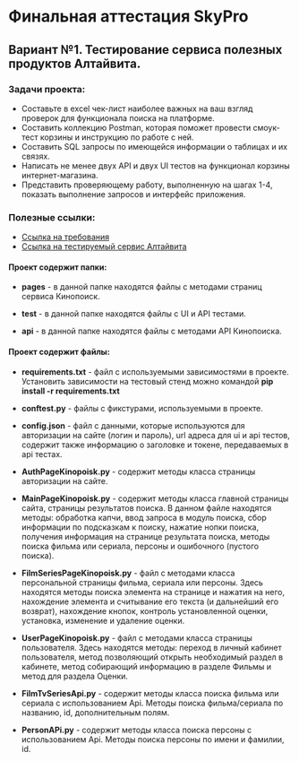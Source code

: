 # Финальная аттестация SkyPro

## Вариант №1. Тестирование сервиса полезных продуктов Алтайвита.

### Задачи проекта:

- Составьте в excel чек-лист наиболее важных на ваш взгляд проверок для функционала поиска на платформе.
- Составить коллекцию Postman, которая поможет провести смоук-тест корзины и инструкцию по работе с ней.
- Составить SQL запросы по имеющейся информации о таблицах и их связях.
- Написать не менее двух API и двух UI тестов на функционал корзины интернет-магазина.
- Представить проверяющему работу, выполненную на шагах 1-4, показать выполнение запросов и интерфейс приложения.

### Полезные ссылки:
- [Ссылка на требования](https://www.notion.so/1-b26e4c69b2894418a5f12b6bc2a4dd91)
- [Ссылка на тестируемый сервис Алтайвита](https://altaivita.ru/)

#### Проект содержит папки:

- **pages** - в данной папке находятся файлы с методами страниц сервиса Кинопоиск.

- **test** - в данной папке находятся файлы с UI и API тестами.

- **api** - в данной папке находятся файлы с методами API Кинопоиска.

#### Проект содержит файлы:

- **requirements.txt** - файл с используемыми зависимостями в проекте. Установить зависимости на тестовый стенд можно командой **pip install -r requirements.txt**

- **conftest.py** - файлы с фикстурами, используемыми в проекте.

- **config.json** - файл с данными, которые используются для авторизации на сайте (логин и пароль), url адреса для ui и api тестов, содержит также информацию о заголовке и токене, передаваемых в api тестах.

- **AuthPageKinopoisk.py** - содержит методы класса страницы авторизации на сайте.

- **MainPageKinopoisk.py** - содержит методы класса главной страницы сайта, страницы результатов поиска. В данном файле находятся методы: обработка капчи, ввод запроса в модуль поиска, сбор информации по подсказкам к поиску, нажатие нопки поиска, получения информация на странице результата поиска, методы поиска фильма или сериала, персоны и ошибочного (пустого поиска).

- **FilmSeriesPageKinopoisk.py** - файл с методами класса персональной страницы фильма, сериала или персоны. Здесь находятся методы поиска элемента на странице и нажатия на него, нахождение элемента и считывание его текста (и дальнейший его возврат), нахождение кнопок, контроль установленной оценки, установка, изменение и удаление оценки.

- **UserPageKinopoisk.py** - файл с методами класса страницы пользователя. Здесь находятся методы: переход в личный кабинет пользователя, метод позволяющий открыть необходимый раздел в кабинете, метод собирающий информацию в разделе Фильмы и метод для раздела Оценки.

- **FilmTvSeriesApi.py** - содержит методы класса поиска фильма или сериала с использованием Api. Методы поиска фильма/сериала по названию, id, дополнительным полям.

- **PersonAPi.py** - содержит методы класса поиска персоны с использованием Api. Методы поиска персоны по имени и фамилии, id.
